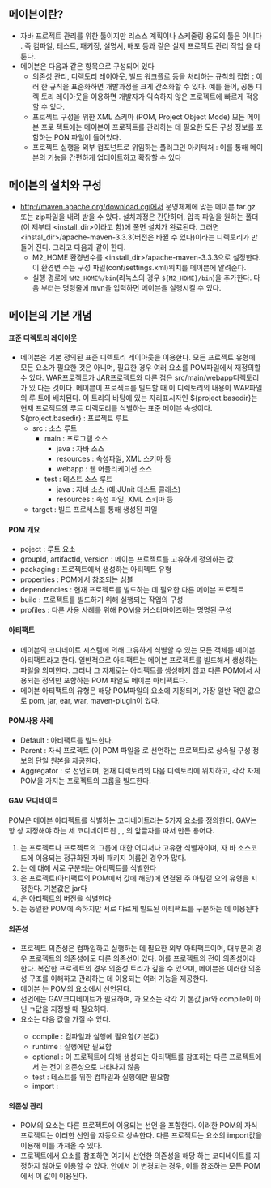 ## 메이븐이란?
- 자바 프로젝트 관리를 위한 툴이지만 리소스 계획이나 스케줄링 용도의 툴은 아니다
    . 즉 컴파일, 테스트, 패키징, 설명서, 배포 등과 같은 실제 프로젝트 관리 작업
    을 다룬다.
- 메이븐은 다음과 같은 항목으로 구성되어 있다
  - 의존성 관리, 디렉토리 레이아웃, 빌드 워크플로 등을 처리하는 규칙의 집합 : 이러
    한 규칙을 표준화하면 개발과정을 크게 간소화할 수 있다. 예를 들어, 공통 디렉
    토리 레이아웃을 이용하면 개발자가 익숙하지 않은 프로젝트에 빠르게 적응할 수
    있다.
  - 프로젝트 구성을 위한 XML 스키마 (POM, Project Object Mode) 모든 메이븐 프로
      젝트에는 메이븐이 프로젝트를 관리하는 데 필요한 모든 구성 정보를 포함하는
      PON 파일이 들어있다.
  - 프로젝트 실행을 외부 컴포넌트로 위임하는 플러그인 아키텍처 : 이를 통해 메이
      븐의 기능을 간편하게 업데이트하고 확장할 수 있다

## 메이븐의 설치와 구성
- http://maven.apache.org/download.cgi에서 운영체제에 맞는 메이븐 tar.gz 또는
    zip파일을 내려 받을 수 있다. 설치과정은 간단하며, 압축 파일을 원하는 폴더(이
    제부터 <install_dir>이라고 함)에 풀면 설치가 완료된다. 그러면
    <instal_dir>/apache-maven-3.3.3(버전은 바뀔 수 있다)이라는 디렉토리가 만들어
    진다. 그리고 다음과 같이 한다.
  - M2_HOME 환경변수를 <install_dir>/apache-maven-3.3.3으로 설정한다. 이 환경변
      수는 구성 파일(conf/settings.xml)위치를 메이븐에 알려준다.
  - 실행 경로에 `%M2_HOME%/bin`(리눅스의 경우 `${M2_HOME}/bin`)을 추가한다. 다음
      부터는 명령줄에 mvn을 입력하면 메이븐을 실행시킬 수 있다.

## 메이븐의 기본 개념

#### 표준 디렉토리 레이아웃
- 메이븐은 기본 정의된 표준 디렉토리 레이아웃을 이용한다. 모든 프로젝트 유형에
    모든 요소가 필요한 것은 아니며, 필요한 경우 여러 요소를 POM파일에서 재정의할
    수 있다. WAR프로젝트가 JAR프로젝트와 다른 점은 src/main/webapp디렉토리가 있
    다는 것이다. 메이븐이 프로젝트를 빌드할 때 이 디렉토리의 내용이 WAR파일의 루
    트에 배치된다. 이 트리의 바탕에 있는 자리표시자인 ${project.basedir}는 현재
    프로젝트의 루트 디렉토리를 식별하는 표준 메이븐 속성이다.
${project.basedir} : 프로젝트 루트
  - src : 소스 루트
    - main : 프로그램 소스
      - java : 자바 소스
      - resources : 속성파일, XML 스키마 등
      - webapp : 웹 어플리케이션 소스
    - test : 테스트 소스 루트
      - java : 자바 소스 (예:JUnit 테스트 클래스)
      - resources : 속성 파일, XML 스키마 등
  - target : 빌드 프로세스를 통해 생성된 파일

#### POM 개요
- poject : 루트 요소
- groupId, artifactId, version : 메이븐 프로젝트를 고유하게 정의하는 값
- packaging : 프로젝트에서 생성하는 아티펙트 유형
- properties : POM에서 참조되는 심볼
- dependencies : 현재 프로젝트를 빌드하는 데 필요한 다른 메이븐 프로젝트
- build : 프로젝트를 빌드하기 위해 실행되는 작업의 구성
- profiles : 다른 사용 사례를 위해 POM을 커스터마이즈하는 명명된 구성

#### 아티팩트
- 메이븐의 코디네이트 시스템에 의해 고유하게 식별할 수 있는 모든 객체를 메이븐
    아티팩트라고 한다. 일반적으로 아티팩트는 메이븐 프로젝트를 빌드해서 생성하는
    파일을 의미한다. 그러나 그 자체로는 아티팩트를 생성하지 않고 다른 POM에서 사
    용되는 정의만 포함하는 POM 파일도 메이븐 아티팩트다.
- 메이븐 아티팩트의 유형은 해당 POM파일의 <packaging>요소에 지정되며, 가장 일반
    적인 값으로 pom, jar, ear, war, maven-plugin이 있다.

#### POM사용 사례
- Default : 아티팩트를 빌드한다.
- Parent : 자식 프로젝트 (이 POM 파일을 <parent>로 선언하는 프로젝트)로 상속될
    구성 정보의 단일 원본을 제공한다.
- Aggregator : <modules>로 선언되며, 현재 디렉토리의 다음 디렉토리에 위치하고,
    각각 자체 POM을 가지는 프로젝트의 그룹을 빌드한다.

#### GAV 모디네이트
POM은 메이븐 아티펙트를 식별하는 코디네이트라는 5가지 요소를 정의한다. GAV는 항
상 지정해야 하는 세 코디네이트읜 <groupId>, <artifactId>, <version>의 앞글자를
따서 만든 용어다.

1. <groupId>는 프로젝트나 프로젝트의 그룹에 대한 어디서나 고유한 식별자이며, 자
   바 소스코드에 이용되는 정규화된 자바 패키지 이름인 경우가 많다.
2. <artifactId>는 <groupId>에 대해 서로 구분되는 아티팩트를 식별한다
3. <type>은 프로젝트(아티팩트의 POM에서 <packaging>값에 해당)에 연결된 주 아팊갵
   으의 유형을 지정한다. 기본값은 jar다
4. <version>은 아티팩트의 버전을 식별한다
5. <classifier>는 동일한 POM에 속하지만 서로 다르게 빌드된 아티팩트를 구분하는
   데 이용된다

#### 의존성
- 프로젝트 의존성은 컴파일하고 실행하는 데 필요한 외부 아티팩트이며, 대부분의 경
    우 프로젝트의 의존성에도 다른 의존선이 있다. 이를 프로젝트의 전이 의존성이라
    한다. 복잡한 프로젝트의 경우 의존성 트리가 깊을 수 있으며, 메이븐은 이러한
    의존성 구조를 이해하고 관리하는 데 이용되는 여러 기능을 제공한다.
- 메이븐 <dependency>는 POM의 <dependencies>요소에서 선언된다.
- <dependency> 선언에는 GAV코디네이트가 필요하며, <type>과 <scope>요소는 각각 기
    본값 jar와 compile이 아닌 ㄱ닶을 지정할 때 필요하다.
- <scope>요소는 다음 값을 가질 수 있다.
  - compile : 컴파일과 실행에 필요함(기본값)
  - runtime : 실행에만 필요함
  - optional : 이 프로젝트에 의해 생성되는 아티팩트를 참조하는 다른 프로젝트에서
      는 전이 의존성으로 나타나지 않음
  - test : 테스트를 위한 컴파일과 실행에만 필요함
  - import : 

#### 의존성 관리
- POM의 <dependencyManagement> 요소는 다른 프로젝트에 이용되는 <dependency> 선언
    을 포함한다. 이러한 POM의 자식 프로젝트는 이러한 선언을 자동으로 상속한다.
    다른 프로젝트는 <scope> 요소의 import값을 이용해 이를 가져올 수 있다.
- 프로젝트에서 <dependencyManagment>요소를 참조하면 여기서 선언한 의존성을 해당
    하는 <version>코디네이트를 지정하지 않아도 이용할 수 있다.
    <dependencyManagemenrt>안에서 <version>이 변경되는 경우, 이를 참조하는 모든
    POM에서 이 값이 이용된다.


